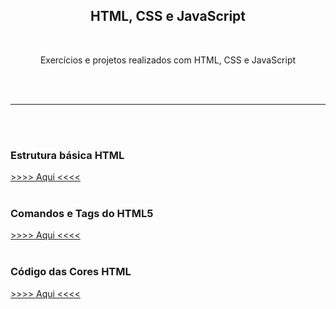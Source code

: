 <h2 align="center"> HTML, CSS e JavaScript </h2>
<br>
<p align="center"> Exercícios e projetos realizados com HTML, CSS e JavaScript </p>
<br><br>
<hr>
<br><br>
<h3> Estrutura básica HTML </h3>
<a href="http://fabrica.ms.senac.br/wp-content/uploads/2013/04/estrutura-basica.png"> >>>> Aqui <<<< </a>
<br><br>
<h3> Comandos e Tags do HTML5 </h3>
<a href="https://www.devmedia.com.br/comandos-e-tags-html5/23618"> >>>> Aqui <<<< </a>
<br><br>
<h3> Código das Cores HTML </h3>
<a href="https://htmlcolorcodes.com/"> >>>> Aqui <<<< </a>
